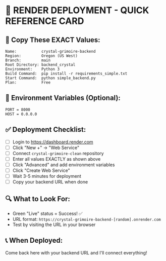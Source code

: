 # 🎯 RENDER DEPLOYMENT - QUICK REFERENCE CARD

## 📝 Copy These EXACT Values:

```
Name:           crystal-grimoire-backend
Region:         Oregon (US West)
Branch:         main
Root Directory: backend_crystal
Environment:    Python 3
Build Command:  pip install -r requirements_simple.txt
Start Command:  python simple_backend.py
Plan:           Free
```

## 🔧 Environment Variables (Optional):
```
PORT = 8000
HOST = 0.0.0.0
```

## ✅ Deployment Checklist:
- [ ] Login to https://dashboard.render.com
- [ ] Click "New +" → "Web Service"
- [ ] Connect `crystal-grimoire-clean` repository
- [ ] Enter all values EXACTLY as shown above
- [ ] Click "Advanced" and add environment variables
- [ ] Click "Create Web Service"
- [ ] Wait 3-5 minutes for deployment
- [ ] Copy your backend URL when done

## 🔍 What to Look For:
- Green "Live" status = Success! ✅
- URL format: `https://crystal-grimoire-backend-[random].onrender.com`
- Test by visiting the URL in your browser

## 📞 When Deployed:
Come back here with your backend URL and I'll connect everything!